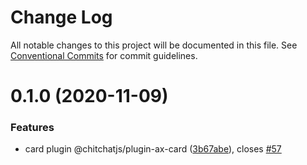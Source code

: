 # Change Log

All notable changes to this project will be documented in this file.
See [Conventional Commits](https://conventionalcommits.org) for commit guidelines.

# 0.1.0 (2020-11-09)


### Features

* card plugin @chitchatjs/plugin-ax-card ([3b67abe](https://github.com/chitchatjs/chitchatjs/commit/3b67abec28cc482fa46e2611704cba2df456b07c)), closes [#57](https://github.com/chitchatjs/chitchatjs/issues/57)
